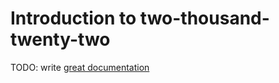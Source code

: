 # Introduction to two-thousand-twenty-two

TODO: write [great documentation](http://jacobian.org/writing/what-to-write/)
